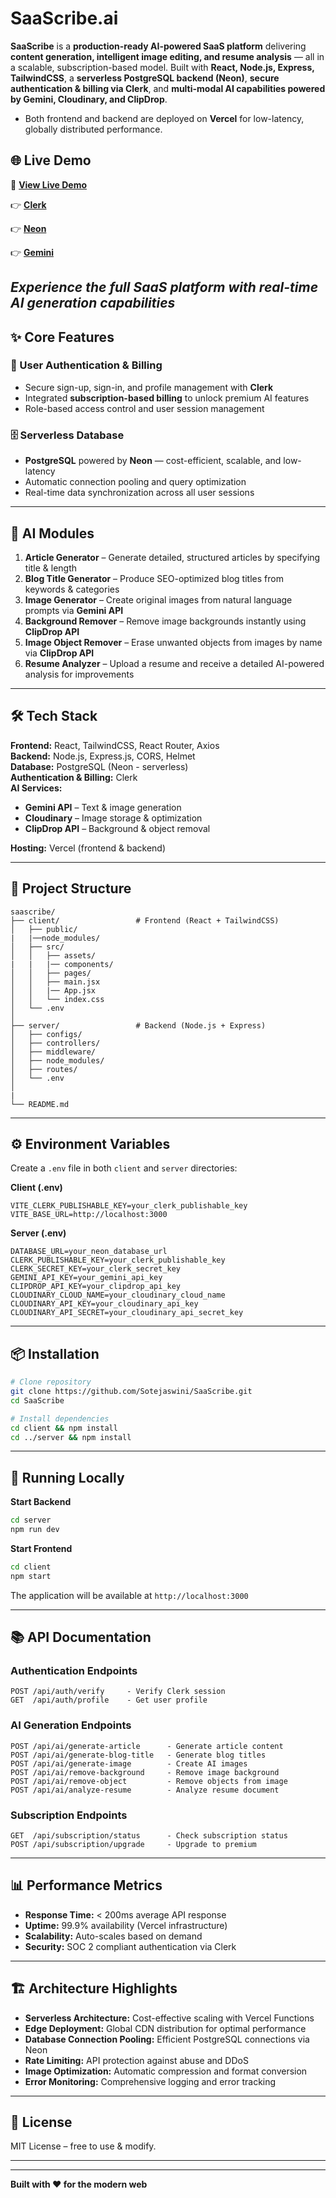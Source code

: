 # SaaScribe.ai

**SaaScribe** is a **production-ready AI-powered SaaS platform** delivering **content generation, intelligent image editing, and resume analysis** — all in a scalable, subscription-based model. Built with **React, Node.js, Express, TailwindCSS**, a **serverless PostgreSQL backend (Neon)**, **secure authentication & billing via Clerk**, and **multi-modal AI capabilities powered by Gemini, Cloudinary, and ClipDrop**.
- Both frontend and backend are deployed on **Vercel** for low-latency, globally distributed performance.

## 🌐 Live Demo

🔗 **[View Live Demo](https://saas-scribe-ai.vercel.app/)** 

👉 **[Clerk](https://go.clerk.com/GHwC6Yp/)**

👉 **[Neon](https://get.neon.com/XZ88lhE/)**

👉 **[Gemini](https://aistudio.google.com/apikey?_gl=1*16hhxge*_up*MQ..&gclid=CjwKCAjwhuHEBhBHEiwAZrvdcrPDtgPJ-dQhQAYenC63CxRmvIyws1zw5OoVxyctSGcrS3X2cAYcHxoCLJMQAvD_BwE&gclsrc=aw.ds)**

*Experience the full SaaS platform with real-time AI generation capabilities*
---

## ✨ Core Features

### 🔐 User Authentication & Billing
- Secure sign-up, sign-in, and profile management with **Clerk**
- Integrated **subscription-based billing** to unlock premium AI features
- Role-based access control and user session management

### 🗄️ Serverless Database
- **PostgreSQL** powered by **Neon** — cost-efficient, scalable, and low-latency
- Automatic connection pooling and query optimization
- Real-time data synchronization across all user sessions

---

## 🤖 AI Modules

1. **Article Generator** – Generate detailed, structured articles by specifying title & length
2. **Blog Title Generator** – Produce SEO-optimized blog titles from keywords & categories  
3. **Image Generator** – Create original images from natural language prompts via **Gemini API**
4. **Background Remover** – Remove image backgrounds instantly using **ClipDrop API**
5. **Image Object Remover** – Erase unwanted objects from images by name via **ClipDrop API**
6. **Resume Analyzer** – Upload a resume and receive a detailed AI-powered analysis for improvements

---

## 🛠️ Tech Stack

**Frontend:** React, TailwindCSS, React Router, Axios  
**Backend:** Node.js, Express.js, CORS, Helmet  
**Database:** PostgreSQL (Neon - serverless)  
**Authentication & Billing:** Clerk  
**AI Services:**
- **Gemini API** – Text & image generation
- **Cloudinary** – Image storage & optimization  
- **ClipDrop API** – Background & object removal

**Hosting:** Vercel (frontend & backend)

---

## 📂 Project Structure

```
saascribe/
├── client/                 # Frontend (React + TailwindCSS)
│   ├── public/
|   |──node_modules/
│   ├── src/
│   │   ├── assets/
|   |   |── components/
│   │   ├── pages/
│   │   ├── main.jsx
│   │   |── App.jsx
│   │   └── index.css
│   └── .env
│
├── server/                 # Backend (Node.js + Express)
│   ├── configs/
│   ├── controllers/
│   ├── middleware/
│   ├── node_modules/
│   ├── routes/
│   └── .env
│
|
└── README.md
```

---

## ⚙️ Environment Variables

Create a `.env` file in both `client` and `server` directories:

**Client (.env)**
```env
VITE_CLERK_PUBLISHABLE_KEY=your_clerk_publishable_key
VITE_BASE_URL=http://localhost:3000
```

**Server (.env)**
```env
DATABASE_URL=your_neon_database_url
CLERK_PUBLISHABLE_KEY=your_clerk_publishable_key
CLERK_SECRET_KEY=your_clerk_secret_key
GEMINI_API_KEY=your_gemini_api_key
CLIPDROP_API_KEY=your_clipdrop_api_key
CLOUDINARY_CLOUD_NAME=your_cloudinary_cloud_name
CLOUDINARY_API_KEY=your_cloudinary_api_key
CLOUDINARY_API_SECRET=your_cloudinary_api_secret_key
```

---

## 📦 Installation

```bash
# Clone repository
git clone https://github.com/Sotejaswini/SaaScribe.git
cd SaaScribe

# Install dependencies
cd client && npm install
cd ../server && npm install
```

---

## 🚀 Running Locally

**Start Backend**
```bash
cd server
npm run dev
```

**Start Frontend**
```bash
cd client
npm start
```

The application will be available at `http://localhost:3000`

---

## 📚 API Documentation

### Authentication Endpoints
```
POST /api/auth/verify     - Verify Clerk session
GET  /api/auth/profile    - Get user profile
```

### AI Generation Endpoints
```
POST /api/ai/generate-article      - Generate article content
POST /api/ai/generate-blog-title   - Generate blog titles
POST /api/ai/generate-image        - Create AI images
POST /api/ai/remove-background     - Remove image background
POST /api/ai/remove-object         - Remove objects from image
POST /api/ai/analyze-resume        - Analyze resume document
```

### Subscription Endpoints
```
GET  /api/subscription/status      - Check subscription status
POST /api/subscription/upgrade     - Upgrade to premium
```

---

## 📊 Performance Metrics

- **Response Time:** < 200ms average API response
- **Uptime:** 99.9% availability (Vercel infrastructure)
- **Scalability:** Auto-scales based on demand
- **Security:** SOC 2 compliant authentication via Clerk

---

## 🏗️ Architecture Highlights

- **Serverless Architecture:** Cost-effective scaling with Vercel Functions
- **Edge Deployment:** Global CDN distribution for optimal performance
- **Database Connection Pooling:** Efficient PostgreSQL connections via Neon
- **Rate Limiting:** API protection against abuse and DDoS
- **Image Optimization:** Automatic compression and format conversion
- **Error Monitoring:** Comprehensive logging and error tracking
---

## 📄 License

MIT License – free to use & modify.

---

---

**Built with ❤️ for the modern web**

